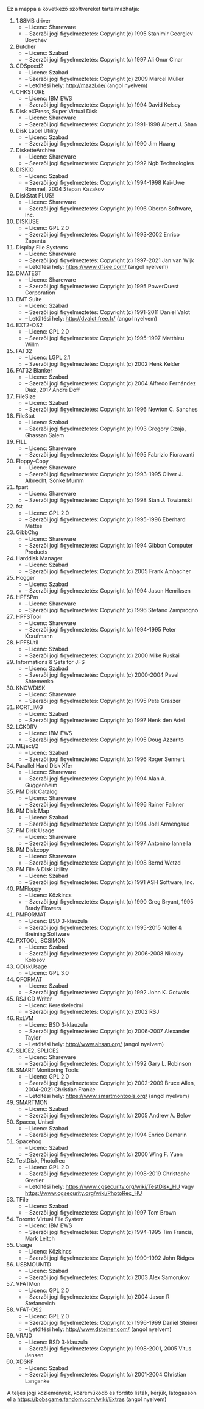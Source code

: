 ﻿Ez a mappa a következő szoftvereket tartalmazhatja:

1. 1.88MB driver
   - – Licenc: Shareware
   - – Szerzői jogi figyelmeztetés: Copyright (c) 1995 Stanimir Georgiev Boychev
2. Butcher
   - – Licenc: Szabad
   - – Szerzői jogi figyelmeztetés: Copyright (c) 1997 Ali Onur Cinar
3. CDSpeed2
   - – Licenc: Szabad
   - – Szerzői jogi figyelmeztetés: Copyright (c) 2009 Marcel Müller
   - – Letöltési hely: http://maazl.de/ (angol nyelvem)
4. CHKSTORE
   - – Licenc: IBM EWS
   - – Szerzői jogi figyelmeztetés: Copyright (c) 1994 David Kelsey
5. Disk eXPress, Super Virtual Disk
   - – Licenc: Shareware
   - – Szerzői jogi figyelmeztetés: Copyright (c) 1991-1998 Albert J. Shan
6. Disk Label Utility
   - – Licenc: Szabad
   - – Szerzői jogi figyelmeztetés: Copyright (c) 1990 Jim Huang
7. DisketteArchive
   - – Licenc: Shareware
   - – Szerzői jogi figyelmeztetés: Copyright (c) 1992 Ngb Technologies
8. DISKIO
   - – Licenc: Szabad
   - – Szerzői jogi figyelmeztetés: Copyright (c) 1994-1998 Kai-Uwe Rommel, 2004 Stepan Kazakov
9. DiskStat PLUS!
   - – Licenc: Shareware
   - – Szerzői jogi figyelmeztetés: Copyright (c) 1996 Oberon Software, Inc.
10. DISKUSE
    - – Licenc: GPL 2.0
    - – Szerzői jogi figyelmeztetés: Copyright (c) 1993-2002 Enrico Zapanta
11. Display File Systems
    - – Licenc: Shareware
    - – Szerzői jogi figyelmeztetés: Copyright (c) 1997-2021 Jan van Wijk
    - – Letöltési hely: https://www.dfsee.com/ (angol nyelvem)
12. DMATEST
    - – Licenc: Shareware
    - – Szerzői jogi figyelmeztetés: Copyright (c) 1995 PowerQuest Corporation
13. EMT Suite
    - – Licenc: Szabad
    - – Szerzői jogi figyelmeztetés: Copyright (c) 1991-2011 Daniel Valot
    - – Letöltési hely: http://dvalot.free.fr/ (angol nyelvem)
14. EXT2-OS2
    - – Licenc: GPL 2.0
    - – Szerzői jogi figyelmeztetés: Copyright (c) 1995-1997 Matthieu Willm
15. FAT32
    - – Licenc: LGPL 2.1
    - – Szerzői jogi figyelmeztetés: Copyright (c) 2002 Henk Kelder
16. FAT32 Blanker
    - – Licenc: Szabad
    - – Szerzői jogi figyelmeztetés: Copyright (c) 2004 Alfredo Fernández Díaz, 2017 André Doff
17. FileSize
    - – Licenc: Szabad
    - – Szerzői jogi figyelmeztetés: Copyright (c) 1996 Newton C. Sanches
18. FileStat
    - – Licenc: Szabad
    - – Szerzői jogi figyelmeztetés: Copyright (c) 1993 Gregory Czaja, Ghassan Salem
19. FILL
    - – Licenc: Shareware
    - – Szerzői jogi figyelmeztetés: Copyright (c) 1995 Fabrizio Fioravanti
20. Floppy-Copy
    - – Licenc: Shareware
    - – Szerzői jogi figyelmeztetés: Copyright (c) 1993-1995 Oliver J. Albrecht, Sönke Mumm
21. fpart
    - – Licenc: Shareware
    - – Szerzői jogi figyelmeztetés: Copyright (c) 1998 Stan J. Towianski
22. fst
    - – Licenc: GPL 2.0
    - – Szerzői jogi figyelmeztetés: Copyright (c) 1995-1996 Eberhard Mattes
23. GibbChg
    - – Licenc: Shareware
    - – Szerzői jogi figyelmeztetés: Copyright (c) 1994 Gibbon Computer Products
24. Harddisk Manager
    - – Licenc: Szabad
    - – Szerzői jogi figyelmeztetés: Copyright (c) 2005 Frank Ambacher
25. Hogger
    - – Licenc: Szabad
    - – Szerzői jogi figyelmeztetés: Copyright (c) 1994 Jason Henriksen
26. HPFSPm
    - – Licenc: Shareware
    - – Szerzői jogi figyelmeztetés: Copyright (c) 1996 Stefano Zamprogno
27. HPFSTool
    - – Licenc: Shareware
    - – Szerzői jogi figyelmeztetés: Copyright (c) 1994-1995 Peter Kraufmann
28. HPFSUtil
    - – Licenc: Szabad
    - – Szerzői jogi figyelmeztetés: Copyright (c) 2000 Mike Ruskai
29. Informations & Sets for JFS
    - – Licenc: Szabad
    - – Szerzői jogi figyelmeztetés: Copyright (c) 2000-2004 Pavel Shtemenko
30. KNOWDISK
    - – Licenc: Shareware
    - – Szerzői jogi figyelmeztetés: Copyright (c) 1995 Pete Graszer
31. KORT_IMG
    - – Licenc: Szabad
    - – Szerzői jogi figyelmeztetés: Copyright (c) 1997 Henk den Adel
32. LCKDRV
    - – Licenc: IBM EWS
    - – Szerzői jogi figyelmeztetés: Copyright (c) 1995 Doug Azzarito
33. MEject/2
    - – Licenc: Szabad
    - – Szerzői jogi figyelmeztetés: Copyright (c) 1996 Roger Sennert
34. Parallel Hard Disk Xfer
    - – Licenc: Shareware
    - – Szerzői jogi figyelmeztetés: Copyright (c) 1994 Alan A. Guggenheim
35. PM Disk Catalog
    - – Licenc: Shareware
    - – Szerzői jogi figyelmeztetés: Copyright (c) 1996 Rainer Falkner
36. PM Disk Map
    - – Licenc: Szabad
    - – Szerzői jogi figyelmeztetés: Copyright (c) 1994 Joël Armengaud
37. PM Disk Usage
    - – Licenc: Shareware
    - – Szerzői jogi figyelmeztetés: Copyright (c) 1997 Antonino Iannella
38. PM Diskcopy
    - – Licenc: Shareware
    - – Szerzői jogi figyelmeztetés: Copyright (c) 1998 Bernd Wetzel
39. PM File & Disk Utility
    - – Licenc: Szabad
    - – Szerzői jogi figyelmeztetés: Copyright (c) 1991 ASH Software, Inc.
40. PMFloppy
    - – Licenc: Közkincs
    - – Szerzői jogi figyelmeztetés: Copyright (c) 1990 Greg Bryant, 1995 Brady Flowers
41. PMFORMAT
    - – Licenc: BSD 3-klauzula
    - – Szerzői jogi figyelmeztetés: Copyright (c) 1995-2015 Noller & Breining Software
42. PXTOOL, SCSIMON
    - – Licenc: Szabad
    - – Szerzői jogi figyelmeztetés: Copyright (c) 2006-2008 Nikolay Kolosov
43. QDiskUsage
    - – Licenc: GPL 3.0
44. QFORMAT
    - – Licenc: Szabad
    - – Szerzői jogi figyelmeztetés: Copyright (c) 1992 John K. Gotwals
45. RSJ CD Writer
    - – Licenc: Kereskeledmi
    - – Szerzői jogi figyelmeztetés: Copyright (c) 2002 RSJ
46. RxLVM
    - – Licenc: BSD 3-klauzula
    - – Szerzői jogi figyelmeztetés: Copyright (c) 2006-2007 Alexander Taylor
    - – Letöltési hely: http://www.altsan.org/ (angol nyelvem)
47. SLICE2, SPLICE2
    - – Licenc: Shareware
    - – Szerzői jogi figyelmeztetés: Copyright (c) 1992 Gary L. Robinson
48. SMART Monitoring Tools
    - – Licenc: GPL 2.0
    - – Szerzői jogi figyelmeztetés: Copyright (c) 2002-2009 Bruce Allen, 2004-2021 Christian Franke
    - – Letöltési hely: https://www.smartmontools.org/ (angol nyelvem)
49. SMARTMON
    - – Licenc: Szabad
    - – Szerzői jogi figyelmeztetés: Copyright (c) 2005 Andrew A. Belov
50. Spacca, Unisci
    - – Licenc: Szabad
    - – Szerzői jogi figyelmeztetés: Copyright (c) 1994 Enrico Demarin
51. Spacehog
    - – Licenc: Szabad
    - – Szerzői jogi figyelmeztetés: Copyright (c) 2000 Wing F. Yuen
52. TestDisk, PhotoRec
    - – Licenc: GPL 2.0
    - – Szerzői jogi figyelmeztetés: Copyright (c) 1998-2019 Christophe Grenier
    - – Letöltési hely: https://www.cgsecurity.org/wiki/TestDisk_HU vagy https://www.cgsecurity.org/wiki/PhotoRec_HU
53. TFile
    - – Licenc: Szabad
    - – Szerzői jogi figyelmeztetés: Copyright (c) 1997 Tom Brown
54. Toronto Virtual File System
    - – Licenc: IBM EWS
    - – Szerzői jogi figyelmeztetés: Copyright (c) 1994-1995 Tim Francis, Mark Leitch
55. Usage
    - – Licenc: Közkincs
    - – Szerzői jogi figyelmeztetés: Copyright (c) 1990-1992 John Ridges
56. USBMOUNTD
    - – Licenc: Szabad
    - – Szerzői jogi figyelmeztetés: Copyright (c) 2003 Alex Samorukov
57. VFATMon
    - – Licenc: GPL 2.0
    - – Szerzői jogi figyelmeztetés: Copyright (c) 2004 Jason R Stefanovich
58. VFAT-OS2
    - – Licenc: GPL 2.0
    - – Szerzői jogi figyelmeztetés: Copyright (c) 1996-1999 Daniel Steiner
    - – Letöltési hely: http://www.dsteiner.com/ (angol nyelvem)
59. VRAID
    - – Licenc: BSD 3-klauzula
    - – Szerzői jogi figyelmeztetés: Copyright (c) 1998-2001, 2005 Vitus Jensen
60. XDSKF
    - – Licenc: Szabad
    - – Szerzői jogi figyelmeztetés: Copyright (c) 2001-2004 Christian Langanke

A teljes jogi közlemények, közreműködő és fordító listák, kérjük, látogasson el a https://bobsgame.fandom.com/wiki/Extras (angol nyelvem)
